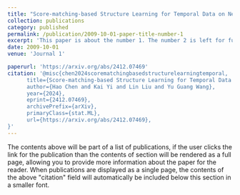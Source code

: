 ```yaml
---
title: "Score-matching-based Structure Learning for Temporal Data on Networks"
collection: publications
category: published
permalink: /publication/2009-10-01-paper-title-number-1
excerpt: 'This paper is about the number 1. The number 2 is left for future work.'
date: 2009-10-01
venue: 'Journal 1'

paperurl: 'https://arxiv.org/abs/2412.07469'
citation: '@misc{chen2024scorematchingbasedstructurelearningtemporal,
      title={Score-matching-based Structure Learning for Temporal Data on Networks}, 
      author={Hao Chen and Kai Yi and Lin Liu and Yu Guang Wang},
      year={2024},
      eprint={2412.07469},
      archivePrefix={arXiv},
      primaryClass={stat.ML},
      url={https://arxiv.org/abs/2412.07469}, 
}'
---
```

The contents above will be part of a list of publications, if the user clicks the link for the publication than the contents of section will be rendered as a full page, allowing you to provide more information about the paper for the reader. When publications are displayed as a single page, the contents of the above "citation" field will automatically be included below this section in a smaller font.
